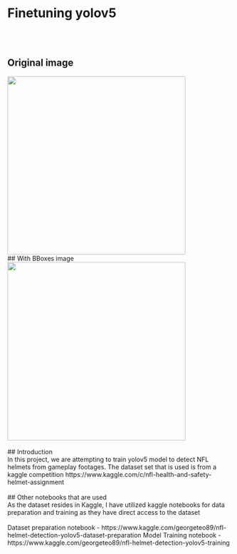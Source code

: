 # Finetuning yolov5
<br><br>
## Original image<br>
<img src="gifs/57583_000082_Endzone.gif" width="400"/> 
<br>
## With BBoxes image<br>
<img src="gifs/with_bboxes.gif" width="400"/> 
<br><br>
## Introduction<br>
In this project, we are attempting to train yolov5 model to detect NFL helmets from gameplay footages. The dataset set that is used is from a kaggle competition
https://www.kaggle.com/c/nfl-health-and-safety-helmet-assignment
<br>
<br>
## Other notebooks that are used<br>
As the dataset resides in Kaggle, I have utilized kaggle notebooks for data preparation and training as they have direct access to the dataset 
<br>
<br>
Dataset preparation notebook - https://www.kaggle.com/georgeteo89/nfl-helmet-detection-yolov5-dataset-preparation
Model Training notebook - https://www.kaggle.com/georgeteo89/nfl-helmet-detection-yolov5-training
